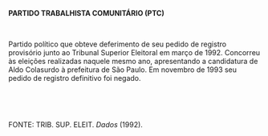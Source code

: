**PARTIDO TRABALHISTA COMUNITÁRIO (PTC)**

 

Partido político que obteve deferimento de seu pedido de registro
provisório junto ao Tribunal Superior Eleitoral em março de 1992.
Concorreu às eleições realizadas naquele mesmo ano, apresentando a
candidatura de Aldo Colasurdo à prefeitura de São Paulo. Em novembro de
1993 seu pedido de registro definitivo foi negado.

 

 

FONTE: TRIB. SUP. ELEIT. *Dados* (1992).

 
